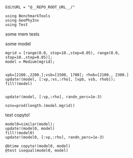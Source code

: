```@meta
EditURL = "@__REPO_ROOT_URL__/"
```

```@example media
using BenchmarkTools
using GeoPhyInv
using Test
```

some mem tests

some model

```@example media
mgrid = [range(0.0, stop=10.,step=0.05), range(0.0, stop=10.,step=0.05)];
model = Medium(mgrid);


vpb=[2100.,2200.];vsb=[1500, 1700]; rhob=[2100., 2300.]
update!(model, [:vp,:vs,:rho], [vpb, vsb, rhob]);
fill!(model)


update!(model, [:vp,:rho], randn_perc=1e-3)

nznx=prod(length.(model.mgrid))
```

test copyto!

```@example media
model0=similar(model);
update!(model0, model)
fill!(model0)
update!(model0, [:vp,:rho], randn_perc=1e-3)

@btime copyto!(model0, model)
@test isequal(model0, model)
```

